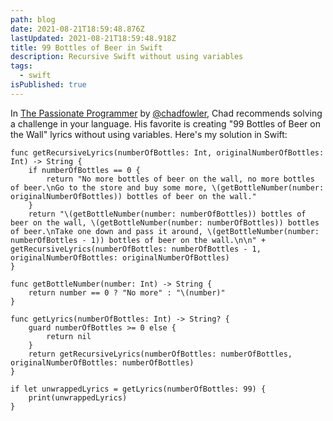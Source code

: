 ```yaml
---
path: blog
date: 2021-08-21T18:59:48.876Z
lastUpdated: 2021-08-21T18:59:48.918Z
title: 99 Bottles of Beer in Swift
description: Recursive Swift without using variables
tags:
  - swift
isPublished: true
---
```

In [The Passionate Programmer](https://www.amazon.com/Passionate-Programmer-Remarkable-Development-Pragmatic/dp/1934356344/ref=asc_df_1934356344/?tag=hyprod-20&linkCode=df0&hvadid=312025907421&hvpos=&hvnetw=g&hvrand=2619027834083661622&hvpone=&hvptwo=&hvqmt=&hvdev=c&hvdvcmdl=&hvlocint=&hvlocphy=9061089&hvtargid=pla-331493525691&psc=1) by [@chadfowler](https://twitter.com/chadfowler?s=20), Chad recommends solving a challenge in your language. His favorite is creating "99 Bottles of Beer on the Wall" lyrics without using variables. Here's my solution in Swift:

```
func getRecursiveLyrics(numberOfBottles: Int, originalNumberOfBottles: Int) -> String {
    if numberOfBottles == 0 {
        return "No more bottles of beer on the wall, no more bottles of beer.\nGo to the store and buy some more, \(getBottleNumber(number: originalNumberOfBottles)) bottles of beer on the wall."
    }
    return "\(getBottleNumber(number: numberOfBottles)) bottles of beer on the wall, \(getBottleNumber(number: numberOfBottles)) bottles of beer.\nTake one down and pass it around, \(getBottleNumber(number: numberOfBottles - 1)) bottles of beer on the wall.\n\n" + getRecursiveLyrics(numberOfBottles: numberOfBottles - 1, originalNumberOfBottles: originalNumberOfBottles)
}

func getBottleNumber(number: Int) -> String {
    return number == 0 ? "No more" : "\(number)"
}

func getLyrics(numberOfBottles: Int) -> String? {
    guard numberOfBottles >= 0 else {
        return nil
    }
    return getRecursiveLyrics(numberOfBottles: numberOfBottles, originalNumberOfBottles: numberOfBottles)
}

if let unwrappedLyrics = getLyrics(numberOfBottles: 99) {
    print(unwrappedLyrics)
}

```